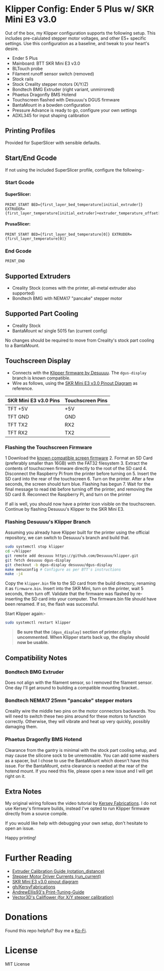 # Klipper Config: Ender 5 Plus w/ SKR Mini E3 v3.0

Out of the box, my Klipper configuration supports the following setup. This includes pre-calulated stepper motor voltages, and other E5+ specific settings. Use this configuration as a baseline, and tweak to your heart's desire.

- Ender 5 Plus
- Mainboard: BTT SKR Mini E3 v3.0
- BLTouch probe
- Filament runoff sensor switch (removed)
- Stock rails
- Stock Creality stepper motors (X/Y/Z)
- Bondtech BMG Extruder (right variant, unmirrored)
- Phaetus Dragonfly BMS Hotend
- Touchscreen flashed with Desuuuu's DGUS firmware
- BantaMount in a bowden configuration
- Pressure Advance is ready to go, configure your own settings
- ADXL345 for input shaping calibration

## Printing Profiles

Provided for SuperSlicer with sensible defaults.

## Start/End Gcode

If not using the included SuperSlicer profile, configure the following:-

### Start Gcode

#### SuperSlicer:
```
PRINT_START BED={first_layer_bed_temperature[initial_extruder]} EXTRUDER={first_layer_temperature[initial_extruder]+extruder_temperature_offset[initial_extruder]}
```

#### PrusaSlicer:
```
PRINT_START BED={first_layer_bed_temperature[0]} EXTRUDER={first_layer_temperature[0]}
```

### End Gcode

```
PRINT_END
```

## Supported Extruders
- Creality Stock (comes with the printer, all-metal extruder also supported)
- Bondtech BMG with NEMA17 "pancake" stepper motor

## Supported Part Cooling
- Creality Stock
- BantaMount w/ single 5015 fan (current config)

No changes should be required to move from Creality's stock part cooling to a BantaMount.

## Touchscreen Display

- Connects with the [Klipper firmware by Desuuuu](https://github.com/Desuuuu/klipper/tree/dgus-display). The `dgus-display` branch is known compatible.
- Wire as follows, using the [SKR Mini E3 v3.0 Pinout Diagram](https://github.com/bigtreetech/BIGTREETECH-SKR-mini-E3/blob/master/hardware/BTT%20SKR%20MINI%20E3%20V3.0/Hardware/BTT%20E3%20SKR%20MINI%20V3.0_PIN.pdf) as reference.

| SKR Mini E3 v3.0 Pins | Touchscreen Pins |
| ----------------------|------------------|
| TFT +5V               | +5V              |
| TFT GND               | GND              |
| TFT TX2               | RX2              |
| TFT RX2               | TX2              |

### Flashing the Touchscreen Firmware

1 Download the [known compatible screen firmware](https://github.com/Desuuuu/DGUSPrinterMenu/releases/tag/1.0.0)
2. Format an SD Card (preferably smaller than 16GB) with the FAT32 filesystem
3. Extract the contents of touchscreen firmware directly to the root of the SD card
4. Disconnect the Raspberry Pi from the printer before turning on
5. Insert the SD card into the rear of the touchscreen
6. Turn on the printer. After a few seconds, the screen should turn blue. Flashing has begun
7. Wait for the final message to read `END` before turning off the printer, and removing the SD card
8. Reconnect the Raspberry Pi, and turn on the printer

If all is well, you should now have a printer icon visible on the touchscreen. Continue by flashing Desuuuu's Klipper to the SKR Mini E3.

### Flashing Desuuuu's Klipper Branch

Assuming you already have Klipper built for the printer using the official repository, we can switch to Desuuuu's branch and build that.

```bash
sudo systemctl stop klipper
cd ~/klipper
git remote add desuuuu https://github.com/Desuuuu/klipper.git
git fetch desuuuu dgus-display
git checkout -b dgus-display desuuuu/dgus-display
make menuconfig # Configure as per BTT's instructions
make -j4
```

Copy the `klipper.bin` file to the SD card from the build directory, renaming it as `firmware.bin`. Insert into the SKR Mini, turn on the printer, wait 5 seconds, then turn off.
Validate that the firmware was flashed by re-inserting the SD card into your computer. The firmware.bin file should have been renamed. If so, the flash was successful.

Start Klipper again:-

```bash
sudo systemctl restart klipper
```

> **Be sure that the `[dgus_display]` section of printer.cfg is uncommented. When Klipper starts back up, the display should now be usable.**

## Compatibility Notes

### Bondtech BMG Extruder

Does not align with the filament sensor, so I removed the filament sensor. One day I'll get around to building a compatible mounting bracket..

### Bondtech NEMA17 25mm "pancake" stepper motors

Creality wire the middle two pins on the motor connectors backwards. You will need to switch these two pins around for these motors to function correctly. Otherwise, they will vibrate and heat up very quickly, possibly damaging them.

### Phaetus Dragonfly BMS Hotend

Clearance from the gantry is minimal with the stock part cooling setup, and may cause the silicone sock to be unremovable. You can add some washers as a spacer, but I chose to use the BantaMount which doesn't have this issue. For the BantaMount, extra clearance is needed at the rear of the hotend mount. If you need this file, please open a new issue and I will get right on it.

## Extra Notes

My original wiring follows the video tutorial by [Kersey Fabrications](https://www.youtube.com/watch?v=VAXY3GkgTyY). I do not use Kersey's firmware builds, instead I've opted to run Klipper firmware directly from a source compile.

If you would like help with debugging your own setup, don't hesitate to open an issue.

Happy printing!

# Further Reading

- [Extruder Calibration Guide (rotation_distance)](https://www.klipper3d.org/Rotation_Distance.html)
- [Stepper Motor Driver Currents (run_current)](https://docs.vorondesign.com/community/howto/120decibell/calculating_driver_current.html)
- [SKR Mini E3 v3.0 pinout diagram](https://github.com/bigtreetech/BIGTREETECH-SKR-mini-E3/blob/master/hardware/BTT%20SKR%20MINI%20E3%20V3.0/Hardware/BTT%20E3%20SKR%20MINI%20V3.0_PIN.pdf)
- [gh/KersyFabrications](https://github.com/KerseyFabrications)
- [AndrewEllis93's Print-Tuning-Guide](https://github.com/AndrewEllis93/Print-Tuning-Guide)
- [Vector3D's Califlower (for X/Y stepper calibration)](https://vector3d.co.uk/product/vector-3d-printer-calibration-and-test-suite/)

# Donations

Found this repo helpful? Buy me a [Ko-Fi](https://ko-fi.com/tinyfluffs_).

# License

MIT License
